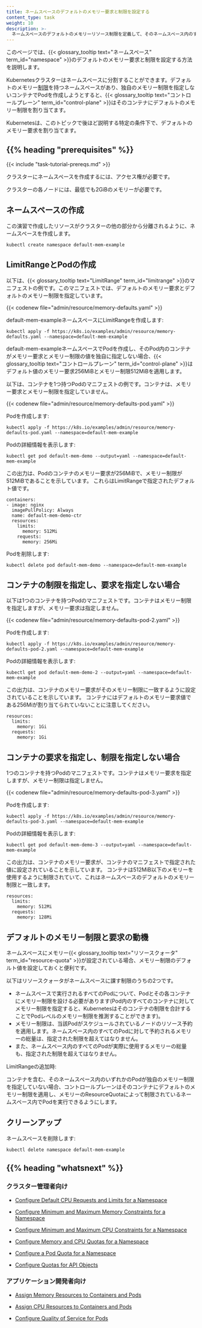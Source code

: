 ```yaml
---
title: ネームスペースのデフォルトのメモリー要求と制限を設定する
content_type: task
weight: 10
description: >-
  ネームスペースのデフォルトのメモリーリソース制限を定義して、そのネームスペース内のすべての新しいPodにメモリーリソース制限が設定されるようにします。
---
```


<!-- overview -->

このページでは、{{< glossary_tooltip text="ネームスペース" term_id="namespace" >}}のデフォルトのメモリー要求と制限を設定する方法を説明します。

Kubernetesクラスターはネームスペースに分割することができます。デフォルトのメモリー[制限](/ja/docs/concepts/configuration/manage-resources-containers/#%E8%A6%81%E6%B1%82%E3%81%A8%E5%88%B6%E9%99%90)を持つネームスペースがあり、独自のメモリー制限を指定しないコンテナでPodを作成しようとすると、{{< glossary_tooltip text="コントロールプレーン" term_id="control-plane" >}}はそのコンテナにデフォルトのメモリー制限を割り当てます。

Kubernetesは、このトピックで後ほど説明する特定の条件下で、デフォルトのメモリー要求を割り当てます。



## {{% heading "prerequisites" %}}


{{< include "task-tutorial-prereqs.md" >}}

クラスターにネームスペースを作成するには、アクセス権が必要です。

クラスターの各ノードには、最低でも2GiBのメモリーが必要です。



<!-- steps -->

## ネームスペースの作成

この演習で作成したリソースがクラスターの他の部分から分離されるように、ネームスペースを作成します。

```shell
kubectl create namespace default-mem-example
```

## LimitRangeとPodの作成

以下は、{{< glossary_tooltip text="LimitRange" term_id="limitrange" >}}のマニフェストの例です。このマニフェストでは、デフォルトのメモリー要求とデフォルトのメモリー制限を指定しています。

{{< codenew file="admin/resource/memory-defaults.yaml" >}}

default-mem-exampleネームスペースにLimitRangeを作成します:

```shell
kubectl apply -f https://k8s.io/examples/admin/resource/memory-defaults.yaml --namespace=default-mem-example
```

default-mem-exampleネームスペースでPodを作成し、そのPod内のコンテナがメモリー要求とメモリー制限の値を独自に指定しない場合、{{< glossary_tooltip text="コントロールプレーン" term_id="control-plane" >}}はデフォルト値のメモリー要求256MiBとメモリー制限512MiBを適用します。

以下は、コンテナを1つ持つPodのマニフェストの例です。コンテナは、メモリー要求とメモリー制限を指定していません。

{{< codenew file="admin/resource/memory-defaults-pod.yaml" >}}

Podを作成します:

```shell
kubectl apply -f https://k8s.io/examples/admin/resource/memory-defaults-pod.yaml --namespace=default-mem-example
```

Podの詳細情報を表示します:

```shell
kubectl get pod default-mem-demo --output=yaml --namespace=default-mem-example
```

この出力は、Podのコンテナのメモリー要求が256MiBで、メモリー制限が512MiBであることを示しています。
これらはLimitRangeで指定されたデフォルト値です。

```shell
containers:
- image: nginx
  imagePullPolicy: Always
  name: default-mem-demo-ctr
  resources:
    limits:
      memory: 512Mi
    requests:
      memory: 256Mi
```

Podを削除します:

```shell
kubectl delete pod default-mem-demo --namespace=default-mem-example
```

## コンテナの制限を指定し、要求を指定しない場合

以下は1つのコンテナを持つPodのマニフェストです。コンテナはメモリー制限を指定しますが、メモリー要求は指定しません。

{{< codenew file="admin/resource/memory-defaults-pod-2.yaml" >}}

Podを作成します:


```shell
kubectl apply -f https://k8s.io/examples/admin/resource/memory-defaults-pod-2.yaml --namespace=default-mem-example
```

Podの詳細情報を表示します:

```shell
kubectl get pod default-mem-demo-2 --output=yaml --namespace=default-mem-example
```

この出力は、コンテナのメモリー要求がそのメモリー制限に一致するように設定されていることを示しています。
コンテナにはデフォルトのメモリー要求値である256Miが割り当てられていないことに注意してください。

```
resources:
  limits:
    memory: 1Gi
  requests:
    memory: 1Gi
```

## コンテナの要求を指定し、制限を指定しない場合

1つのコンテナを持つPodのマニフェストです。コンテナはメモリー要求を指定しますが、メモリー制限は指定しません。

{{< codenew file="admin/resource/memory-defaults-pod-3.yaml" >}}

Podを作成します:

```shell
kubectl apply -f https://k8s.io/examples/admin/resource/memory-defaults-pod-3.yaml --namespace=default-mem-example
```

Podの詳細情報を表示します:

```shell
kubectl get pod default-mem-demo-3 --output=yaml --namespace=default-mem-example
```

この出力は、コンテナのメモリー要求が、コンテナのマニフェストで指定された値に設定されていることを示しています。
コンテナは512MiB以下のメモリーを使用するように制限されていて、これはネームスペースのデフォルトのメモリー制限と一致します。

```
resources:
  limits:
    memory: 512Mi
  requests:
    memory: 128Mi
```

## デフォルトのメモリー制限と要求の動機

ネームスペースにメモリー{{< glossary_tooltip text="リソースクォータ" term_id="resource-quota" >}}が設定されている場合、メモリー制限のデフォルト値を設定しておくと便利です。

以下はリソースクォータがネームスペースに課す制限のうちの2つです。

* ネームスペースで実行されるすべてのPodについて、Podとその各コンテナにメモリー制限を設ける必要があります(Pod内のすべてのコンテナに対してメモリー制限を指定すると、Kubernetesはそのコンテナの制限を合計することでPodレベルのメモリー制限を推測することができます)。
* メモリー制限は、当該Podがスケジュールされているノードのリソース予約を適用します。ネームスペース内のすべてのPodに対して予約されるメモリーの総量は、指定された制限を超えてはなりません。
* また、ネームスペース内のすべてのPodが実際に使用するメモリーの総量も、指定された制限を超えてはなりません。

LimitRangeの追加時:

コンテナを含む、そのネームスペース内のいずれかのPodが独自のメモリー制限を指定していない場合、コントロールプレーンはそのコンテナにデフォルトのメモリー制限を適用し、メモリーのResourceQuotaによって制限されているネームスペース内でPodを実行できるようにします。

## クリーンアップ

ネームスペースを削除します:

```shell
kubectl delete namespace default-mem-example
```



## {{% heading "whatsnext" %}}


### クラスター管理者向け

* [Configure Default CPU Requests and Limits for a Namespace](/docs/tasks/administer-cluster/manage-resources/cpu-default-namespace/)

* [Configure Minimum and Maximum Memory Constraints for a Namespace](/docs/tasks/administer-cluster/manage-resources/memory-constraint-namespace/)

* [Configure Minimum and Maximum CPU Constraints for a Namespace](/docs/tasks/administer-cluster/manage-resources/cpu-constraint-namespace/)

* [Configure Memory and CPU Quotas for a Namespace](/docs/tasks/administer-cluster/manage-resources/quota-memory-cpu-namespace/)

* [Configure a Pod Quota for a Namespace](/docs/tasks/administer-cluster/manage-resources/quota-pod-namespace/)

* [Configure Quotas for API Objects](/docs/tasks/administer-cluster/quota-api-object/)

### アプリケーション開発者向け

* [Assign Memory Resources to Containers and Pods](/docs/tasks/configure-pod-container/assign-memory-resource/)

* [Assign CPU Resources to Containers and Pods](/docs/tasks/configure-pod-container/assign-cpu-resource/)

* [Configure Quality of Service for Pods](/docs/tasks/configure-pod-container/quality-service-pod/)
